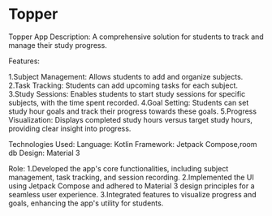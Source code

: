 # Topper
Topper App
Description: A comprehensive solution for students to track and manage their study progress.

Features:

1.Subject Management: Allows students to add and organize subjects.
2.Task Tracking: Students can add upcoming tasks for each subject.
3.Study Sessions: Enables students to start study sessions for specific subjects, with the time spent recorded.
4.Goal Setting: Students can set study hour goals and track their progress towards these goals.
5.Progress Visualization: Displays completed study hours versus target study hours, providing clear insight into progress.

Technologies Used:
Language: Kotlin
Framework: Jetpack Compose,room db
Design: Material 3

Role:
1.Developed the app's core functionalities, including subject management, task tracking, and session recording.
2.Implemented the UI using Jetpack Compose and adhered to Material 3 design principles for a seamless user experience.
3.Integrated features to visualize progress and goals, enhancing the app's utility for students.

